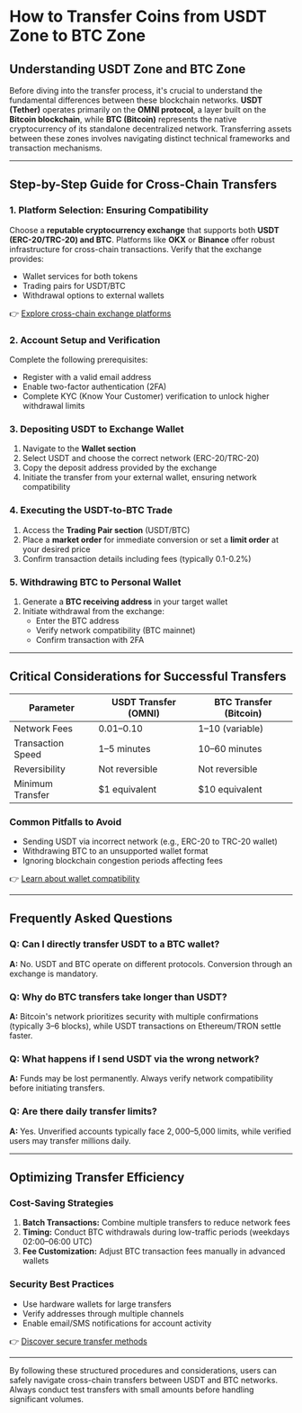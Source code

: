 # How to Transfer Coins from USDT Zone to BTC Zone

## Understanding USDT Zone and BTC Zone

Before diving into the transfer process, it's crucial to understand the fundamental differences between these blockchain networks. **USDT (Tether)** operates primarily on the **OMNI protocol**, a layer built on the **Bitcoin blockchain**, while **BTC (Bitcoin)** represents the native cryptocurrency of its standalone decentralized network. Transferring assets between these zones involves navigating distinct technical frameworks and transaction mechanisms.

---

## Step-by-Step Guide for Cross-Chain Transfers

### 1. Platform Selection: Ensuring Compatibility
Choose a **reputable cryptocurrency exchange** that supports both **USDT (ERC-20/TRC-20) and BTC**. Platforms like **OKX** or **Binance** offer robust infrastructure for cross-chain transactions. Verify that the exchange provides:
- Wallet services for both tokens
- Trading pairs for USDT/BTC
- Withdrawal options to external wallets

👉 [Explore cross-chain exchange platforms](https://bit.ly/okx-bonus)

### 2. Account Setup and Verification
Complete the following prerequisites:
- Register with a valid email address
- Enable two-factor authentication (2FA)
- Complete KYC (Know Your Customer) verification to unlock higher withdrawal limits

### 3. Depositing USDT to Exchange Wallet
1. Navigate to the **Wallet section**
2. Select USDT and choose the correct network (ERC-20/TRC-20)
3. Copy the deposit address provided by the exchange
4. Initiate the transfer from your external wallet, ensuring network compatibility

### 4. Executing the USDT-to-BTC Trade
1. Access the **Trading Pair section** (USDT/BTC)
2. Place a **market order** for immediate conversion or set a **limit order** at your desired price
3. Confirm transaction details including fees (typically 0.1-0.2%)

### 5. Withdrawing BTC to Personal Wallet
1. Generate a **BTC receiving address** in your target wallet
2. Initiate withdrawal from the exchange:
   - Enter the BTC address
   - Verify network compatibility (BTC mainnet)
   - Confirm transaction with 2FA

---

## Critical Considerations for Successful Transfers

| Parameter          | USDT Transfer (OMNI) | BTC Transfer (Bitcoin) |
|---------------------|----------------------|-------------------------|
| Network Fees        | $0.01–$0.10          | $1–$10 (variable)       |
| Transaction Speed   | 1–5 minutes          | 10–60 minutes           |
| Reversibility       | Not reversible       | Not reversible          |
| Minimum Transfer    | $1 equivalent        | $10 equivalent          |

### Common Pitfalls to Avoid
- Sending USDT via incorrect network (e.g., ERC-20 to TRC-20 wallet)
- Withdrawing BTC to an unsupported wallet format
- Ignoring blockchain congestion periods affecting fees

👉 [Learn about wallet compatibility](https://bit.ly/okx-bonus)

---

## Frequently Asked Questions

### Q: Can I directly transfer USDT to a BTC wallet?
**A:** No. USDT and BTC operate on different protocols. Conversion through an exchange is mandatory.

### Q: Why do BTC transfers take longer than USDT?
**A:** Bitcoin's network prioritizes security with multiple confirmations (typically 3–6 blocks), while USDT transactions on Ethereum/TRON settle faster.

### Q: What happens if I send USDT via the wrong network?
**A:** Funds may be lost permanently. Always verify network compatibility before initiating transfers.

### Q: Are there daily transfer limits?
**A:** Yes. Unverified accounts typically face $2,000–$5,000 limits, while verified users may transfer millions daily.

---

## Optimizing Transfer Efficiency

### Cost-Saving Strategies
1. **Batch Transactions:** Combine multiple transfers to reduce network fees
2. **Timing:** Conduct BTC withdrawals during low-traffic periods (weekdays 02:00–06:00 UTC)
3. **Fee Customization:** Adjust BTC transaction fees manually in advanced wallets

### Security Best Practices
- Use hardware wallets for large transfers
- Verify addresses through multiple channels
- Enable email/SMS notifications for account activity

👉 [Discover secure transfer methods](https://bit.ly/okx-bonus)

---

By following these structured procedures and considerations, users can safely navigate cross-chain transfers between USDT and BTC networks. Always conduct test transfers with small amounts before handling significant volumes.